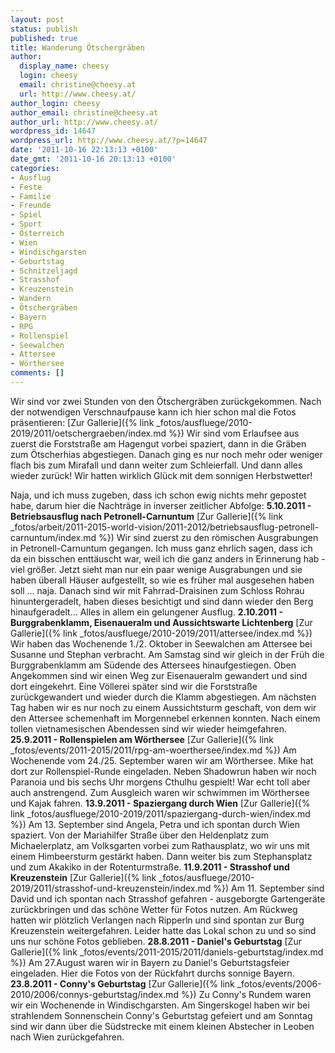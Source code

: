 ```yaml
---
layout: post
status: publish
published: true
title: Wanderung Ötschergräben
author:
  display_name: cheesy
  login: cheesy
  email: christine@cheesy.at
  url: http://www.cheesy.at/
author_login: cheesy
author_email: christine@cheesy.at
author_url: http://www.cheesy.at/
wordpress_id: 14647
wordpress_url: http://www.cheesy.at/?p=14647
date: '2011-10-16 22:13:13 +0100'
date_gmt: '2011-10-16 20:13:13 +0100'
categories:
- Ausflug
- Feste
- Familie
- Freunde
- Spiel
- Sport
- Österreich
- Wien
- Windischgarsten
- Geburtstag
- Schnitzeljagd
- Strasshof
- Kreuzenstein
- Wandern
- Ötschergräben
- Bayern
- RPG
- Rollenspiel
- Seewalchen
- Attersee
- Wörthersee
comments: []
---
```

Wir sind vor zwei Stunden von den Ötschergräben zurückgekommen. Nach der notwendigen Verschnaufpause kann ich hier schon mal die Fotos präsentieren:
[Zur Gallerie]({% link _fotos/ausfluege/2010-2019/2011/oetschergraeben/index.md %})
Wir sind vom Erlaufsee aus zuerst die Forststraße am Hagengut vorbei spaziert, dann in die Gräben zum Ötscherhias abgestiegen. Danach ging es nur noch mehr oder weniger flach bis zum Mirafall und dann weiter zum Schleierfall. Und dann alles wieder zurück! Wir hatten wirklich Glück mit dem sonnigen Herbstwetter!
<!--more-->
Naja, und ich muss zugeben, dass ich schon ewig nichts mehr gepostet habe, darum hier die Nachträge in inverser zeitlicher Abfolge:
**5.10.2011 - Betriebsausflug nach Petronell-Carnuntum**
[Zur Gallerie]({% link _fotos/arbeit/2011-2015-world-vision/2011-2012/betriebsausflug-petronell-carnuntum/index.md %})
Wir sind zuerst zu den römischen Ausgrabungen in Petronell-Carnuntum gegangen. Ich muss ganz ehrlich sagen, dass ich da ein bisschen enttäuscht war, weil ich die ganz anders in Erinnerung hab - viel größer. Jetzt sieht man nur ein paar wenige Ausgrabungen und sie haben überall Häuser aufgestellt, so wie es früher mal ausgesehen haben soll ... naja. Danach sind wir mit Fahrrad-Draisinen zum Schloss Rohrau hinuntergeradelt, haben dieses besichtigt und sind dann wieder den Berg hinaufgeradelt... Alles in allem ein gelungener Ausflug.
**2.10.2011 - Burggrabenklamm, Eisenaueralm und Aussichtswarte Lichtenberg**
[Zur Gallerie]({% link _fotos/ausfluege/2010-2019/2011/attersee/index.md %})
Wir haben das Wochenende 1./2. Oktober in Seewalchen am Attersee bei Susanne und Stephan verbracht. Am Samstag sind wir gleich in der Früh die Burggrabenklamm am Südende des Attersees hinaufgestiegen. Oben Angekommen sind wir einen Weg zur Eisenaueralm gewandert und sind dort eingekehrt. Eine Völlerei später sind wir die Forststraße zurückgewandert und wieder durch die Klamm abgestiegen.
Am nächsten Tag haben wir es nur noch zu einem Aussichtsturm geschaft, von dem wir den Attersee schemenhaft im Morgennebel erkennen konnten. Nach einem tollen vietnamesischen Abendessen sind wir wieder heimgefahren.
**25.9.2011 - Rollenspielen am Wörthersee**
[Zur Gallerie]({% link _fotos/events/2011-2015/2011/rpg-am-woerthersee/index.md %})
Am Wochenende vom 24./25. September waren wir am Wörthersee. Mike hat dort zur Rollenspiel-Runde eingeladen. Neben Shadowrun haben wir noch Paranoia und bis sechs Uhr morgens Cthulhu gespielt! War echt toll aber auch anstrengend. Zum Ausgleich waren wir schwimmen im Wörthersee und Kajak fahren.
**13.9.2011 - Spaziergang durch Wien**
[Zur Gallerie]({% link _fotos/ausfluege/2010-2019/2011/spaziergang-durch-wien/index.md %})
Am 13. September sind Angela, Petra und ich spontan durch Wien spaziert. Von der Mariahilfer Straße über den Heldenplatz zum Michaelerplatz, am Volksgarten vorbei zum Rathausplatz, wo wir uns mit einem Himbeersturm gestärkt haben. Dann weiter bis zum Stephansplatz und zum Akakiko in der Rotenturmstraße.
**11.9.2011 - Strasshof und Kreuzenstein**
[Zur Gallerie]({% link _fotos/ausfluege/2010-2019/2011/strasshof-und-kreuzenstein/index.md %})
Am 11. September sind David und ich spontan nach Strasshof gefahren - ausgeborgte Gartengeräte zurückbringen und das schöne Wetter für Fotos nutzen. Am Rückweg hatten wir plötzlich Verlangen nach Ripperln und sind spontan zur Burg Kreuzenstein weitergefahren. Leider hatte das Lokal schon zu und so sind uns nur schöne Fotos geblieben.
**28.8.2011 - Daniel's Geburtstag**
[Zur Gallerie]({% link _fotos/events/2011-2015/2011/daniels-geburtstag/index.md %})
Am 27.August waren wir in Bayern zu Daniel's Geburtstagsfeier eingeladen. Hier die Fotos von der Rückfahrt durchs sonnige Bayern.
**23.8.2011 - Conny's Geburtstag**
[Zur Gallerie]({% link _fotos/events/2006-2010/2006/connys-geburtstag/index.md %})
Zu Conny's Rundem waren wir ein Wochenende in Windischgarsten. Am Singerskogel haben wir bei strahlendem Sonnenschein Conny's Geburtstag gefeiert und am Sonntag sind wir dann über die Südstrecke mit einem kleinen Abstecher in Leoben nach Wien zurückgefahren.
<!--:-->
